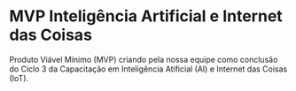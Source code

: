 # MVP Inteligência Artificial e Internet das Coisas

Produto Viável Mínimo (MVP) criando pela nossa equipe como conclusão do Ciclo 3 da Capacitação em Inteligência Atificial (AI) e Internet das Coisas (IoT).
